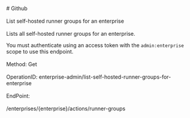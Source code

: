 <br>#     Github</br>
<br>List self-hosted runner groups for an enterprise</br>
<br>Lists all self-hosted runner groups for an enterprise.

You must authenticate using an access token with the `admin:enterprise` scope to use this endpoint.</br>
<br>Method: Get</br>
<br>OperationID: enterprise-admin/list-self-hosted-runner-groups-for-enterprise</br>
<br>EndPoint:</br>
<br>/enterprises/{enterprise}/actions/runner-groups</br>

